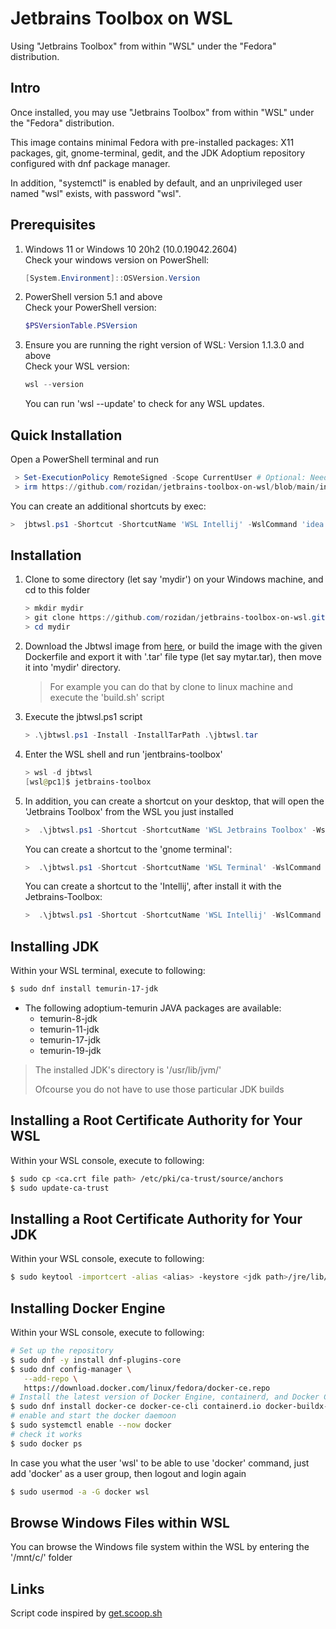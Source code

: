 # Jetbrains Toolbox on WSL

Using "Jetbrains Toolbox" from within "WSL" under the "Fedora" distribution.

## Intro

Once installed, you may use "Jetbrains Toolbox" from within "WSL" under the "Fedora" distribution.

This image contains minimal Fedora with pre-installed packages: X11 packages, git, gnome-terminal, gedit, and the JDK Adoptium repository configured with dnf package manager.

In addition, "systemctl" is enabled by default, and an unprivileged user named "wsl" exists, with password "wsl".

## Prerequisites

1. Windows 11 or Windows 10 20h2 (10.0.19042.2604) </br>
   Check your windows version on PowerShell:

   ```powershell
   [System.Environment]::OSVersion.Version
   ```

2. PowerShell version 5.1 and above </br>
   Check your PowerShell version:

   ```powershell
   $PSVersionTable.PSVersion
   ```

3. Ensure you are running the right version of WSL: Version 1.1.3.0 and above </br>
   Check your WSL version:

   ```powershell
   wsl --version
   ```

   You can run 'wsl --update' to check for any WSL updates.

## Quick Installation

Open a PowerShell terminal and run

```powershell
 > Set-ExecutionPolicy RemoteSigned -Scope CurrentUser # Optional: Needed to run a remote script the first time
 > irm https://github.com/rozidan/jetbrains-toolbox-on-wsl/blob/main/install.ps1 | iex
```
You can create an additional shortcuts by exec:

```powershell
>  jbtwsl.ps1 -Shortcut -ShortcutName 'WSL Intellij' -WslCommand 'idea'
```


## Installation

1. Clone to some directory (let say 'mydir') on your Windows machine, and cd to this folder

   ```powershell
   > mkdir mydir
   > git clone https://github.com/rozidan/jetbrains-toolbox-on-wsl.git
   > cd mydir
   ```

2. Download the Jbtwsl image from [here](https://github.com/rozidan/jetbrains-toolbox-on-wsl/releases/download/v1.0.0/jbtwsl.tar), or build the image with the given Dockerfile and export it with '.tar' file type (let say mytar.tar), then move it into 'mydir' directory.

   > For example you can do that by clone to linux machine and execute the 'build.sh' script

3. Execute the jbtwsl.ps1 script

   ```powershell
   > .\jbtwsl.ps1 -Install -InstallTarPath .\jbtwsl.tar
   ```

4. Enter the WSL shell and run 'jentbrains-toolbox'

   ```powershell
   > wsl -d jbtwsl
   [wsl@pc1]$ jetbrains-toolbox
   ```

5. In addition, you can create a shortcut on your desktop, that will open the 'Jetbrains Toolbox' from the WSL you just installed

   ```powershell
   >  .\jbtwsl.ps1 -Shortcut -ShortcutName 'WSL Jetbrains Toolbox' -WslCommand 'jetbrains-toolbox'
   ```

   You can create a shortcut to the 'gnome terminal':

   ```powershell
   >  .\jbtwsl.ps1 -Shortcut -ShortcutName 'WSL Terminal' -WslCommand 'gnome-terminal'
   ```

   You can create a shortcut to the 'Intellij', after install it with the Jetbrains-Toolbox:

   ```powershell
   >  .\jbtwsl.ps1 -Shortcut -ShortcutName 'WSL Intellij' -WslCommand 'idea'
   ```

## Installing JDK

Within your WSL terminal, execute to following:

```bash
$ sudo dnf install temurin-17-jdk
```

* The following adoptium-temurin JAVA packages are available:
  * temurin-8-jdk
  * temurin-11-jdk
  * temurin-17-jdk
  * temurin-19-jdk

> The installed JDK's directory is '/usr/lib/jvm/'
>
> Ofcourse you do not have to use those particular JDK builds

## Installing a Root Certificate Authority for Your WSL

Within your WSL console, execute to following:

```bash
$ sudo cp <ca.crt file path> /etc/pki/ca-trust/source/anchors
$ sudo update-ca-trust
```

## Installing a Root Certificate Authority for Your JDK

Within your WSL console, execute to following:

```bash
$ sudo keytool -importcert -alias <alias> -keystore <jdk path>/jre/lib/security/cacerts -storepass changeit -file <ca.crt file path>
```

## Installing Docker Engine

Within your WSL console, execute to following:

```bash
# Set up the repository
$ sudo dnf -y install dnf-plugins-core
$ sudo dnf config-manager \
   --add-repo \
   https://download.docker.com/linux/fedora/docker-ce.repo 
# Install the latest version of Docker Engine, containerd, and Docker Compose
$ sudo dnf install docker-ce docker-ce-cli containerd.io docker-buildx-plugin docker-compose-plugin
# enable and start the docker daemoon
$ sudo systemctl enable --now docker
# check it works
$ sudo docker ps
```

In case you what the user 'wsl' to be able to use 'docker' command, just add 'docker' as a user group, then logout and login again

```bash
$ sudo usermod -a -G docker wsl
```

## Browse Windows Files within WSL

You can browse the Windows file system within the WSL by entering the '/mnt/c/' folder

## Links
Script code inspired by [get.scoop.sh]()
